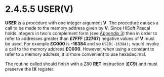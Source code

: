 # 2.4.5.5 USER(V)

**USER** is a procedure with one integer argument **V**. The procedure causes a call to be made to the memory address given by **V**. Since HiSoft Pascal holds integers in two's complement form (see [Appendix 3](man_a3-data-storage.md)) then in order to refer to addresses greater than **£7FFF** (**32767**) negative values of **V** must be used. For example **£C000** is **-16384** and so `USER(-16384);` would invoke a call to the memory address **£C000**. However, when using a constant to refer to a memory address, it is more convenient to use hexadecimal.

The routine called should finish with a Z80 **RET** instruction (**£C9**) and must preserve the **IX** register.
